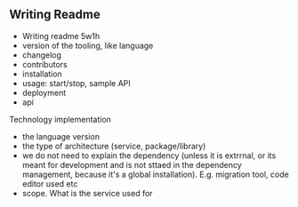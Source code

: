 ## Writing Readme

- Writing readme 5w1h
- version of the tooling, like language
- changelog
- contributors
- installation
- usage: start/stop, sample API
- deployment
- api


Technology implementation
- the language version
- the type of architecture (service, package/library)
- we do not need to explain the dependency (unless it is extrrnal, or its meant for development and is not sttaed in the dependency management, because it's a global installation). E.g. migration tool, code editor used etc
- scope. What is the service used for

